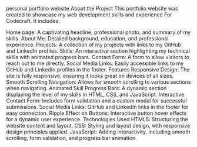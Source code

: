 personal portfolio website
About the Project
This portfolio website was created to showcase my web development skills and experience For Codecraft. It includes:

Home page: A captivating headline, professional photo, and summary of my skills.
About Me: Detailed background, education, and professional experience.
Projects: A collection of my projects with links to my GitHub and LinkedIn profiles.
Skills: An interactive section highlighting my technical skills with animated progress bars.
Contact Form: A form to allow visitors to reach out to me directly.
Social Media Links: Easily accessible links to my GitHub and LinkedIn profiles in the footer.
Features
Responsive Design: The site is fully responsive, ensuring it looks great on devices of all sizes.
Smooth Scrolling Navigation: Allows for smooth scrolling to various sections when navigating.
Animated Skill Progress Bars: A dynamic section displaying the level of my skills in HTML, CSS, and JavaScript.
Interactive Contact Form: Includes form validation and a custom modal for successful submissions.
Social Media Links: GitHub and LinkedIn links in the footer for easy connection.
Ripple Effect on Buttons: Interactive button hover effects for a dynamic user experience.
Technologies Used
HTML5: Structuring the website content and layout.
CSS: Styling and layout design, with responsive design principles applied.
JavaScript: Adding interactivity, including smooth scrolling, form validation, and progress bar animation.

